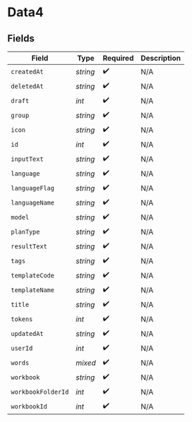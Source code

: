 # Data4


## Fields

| Field              | Type               | Required           | Description        |
| ------------------ | ------------------ | ------------------ | ------------------ |
| `createdAt`        | *string*           | :heavy_check_mark: | N/A                |
| `deletedAt`        | *string*           | :heavy_check_mark: | N/A                |
| `draft`            | *int*              | :heavy_check_mark: | N/A                |
| `group`            | *string*           | :heavy_check_mark: | N/A                |
| `icon`             | *string*           | :heavy_check_mark: | N/A                |
| `id`               | *int*              | :heavy_check_mark: | N/A                |
| `inputText`        | *string*           | :heavy_check_mark: | N/A                |
| `language`         | *string*           | :heavy_check_mark: | N/A                |
| `languageFlag`     | *string*           | :heavy_check_mark: | N/A                |
| `languageName`     | *string*           | :heavy_check_mark: | N/A                |
| `model`            | *string*           | :heavy_check_mark: | N/A                |
| `planType`         | *string*           | :heavy_check_mark: | N/A                |
| `resultText`       | *string*           | :heavy_check_mark: | N/A                |
| `tags`             | *string*           | :heavy_check_mark: | N/A                |
| `templateCode`     | *string*           | :heavy_check_mark: | N/A                |
| `templateName`     | *string*           | :heavy_check_mark: | N/A                |
| `title`            | *string*           | :heavy_check_mark: | N/A                |
| `tokens`           | *int*              | :heavy_check_mark: | N/A                |
| `updatedAt`        | *string*           | :heavy_check_mark: | N/A                |
| `userId`           | *int*              | :heavy_check_mark: | N/A                |
| `words`            | *mixed*            | :heavy_check_mark: | N/A                |
| `workbook`         | *string*           | :heavy_check_mark: | N/A                |
| `workbookFolderId` | *int*              | :heavy_check_mark: | N/A                |
| `workbookId`       | *int*              | :heavy_check_mark: | N/A                |